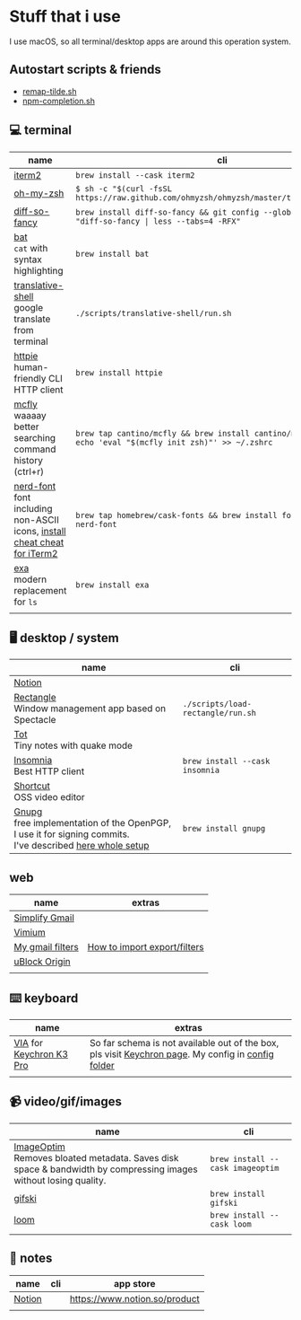 # Stuff that i use

I use macOS, so all terminal/desktop apps are around this operation system.

## Autostart scripts & friends

- [remap-tilde.sh](./scripts/remap-tilde/run.sh)
- [npm-completion.sh](./scripts/npm-completion/run.sh)

## 💻 terminal

| name                                                                                                                                                  | cli                                                                                                         |
| ----------------------------------------------------------------------------------------------------------------------------------------------------- | ----------------------------------------------------------------------------------------------------------- |
| [iterm2](https://iterm2.com/)                                                                                                                         | `brew install --cask iterm2`                                                                                |
| [oh-my-zsh](https://ohmyz.sh/)                                                                                                                        | `$ sh -c "$(curl -fsSL https://raw.github.com/ohmyzsh/ohmyzsh/master/tools/install.sh)"`                    |
| [diff-so-fancy](https://github.com/so-fancy/diff-so-fancy)                                                                                            | `brew install diff-so-fancy && git config --global core.pager "diff-so-fancy \| less --tabs=4 -RFX"`        |
| [bat](https://github.com/sharkdp/bat) <br/> `cat` with syntax highlighting                                                                            | `brew install bat`                                                                                          |
| [translative-shell](https://github.com/soimort/translate-shell) <br/> google translate from terminal                                                  | `./scripts/translative-shell/run.sh`                                                                        |
| [httpie](https://github.com/httpie/httpie) <br/> human-friendly CLI HTTP client                                                                       | `brew install httpie`                                                                                       |
| [mcfly](https://github.com/cantino/mcfly) <br/> waaaay better searching command history (ctrl+r)                                                      | `brew tap cantino/mcfly && brew install cantino/mcfly/mcfly && echo 'eval "$(mcfly init zsh)"' >> ~/.zshrc` |
| [nerd-font](https://www.nerdfonts.com/#home) <br/> font including non-ASCII icons, [install cheat cheat for iTerm2](https://webinstall.dev/nerdfont/) | `brew tap homebrew/cask-fonts && brew install font-Fira-Code-nerd-font`                                     |
| [exa](https://github.com/ogham/exa) <br/> modern replacement for `ls`                                                                                 | `brew install exa`                                                                                          |
|                                                                                                                                                       |                                                                                                             |

## 🖥 desktop / system

| name                                                                                                                                                                                              | cli                               |
| ------------------------------------------------------------------------------------------------------------------------------------------------------------------------------------------------- | --------------------------------- |
| [Notion](https://www.notion.so/product)                                                                                                                                                           |                                   |
| [Rectangle](https://github.com/rxhanson/Rectangle) </br> Window management app based on Spectacle                                                                                                 | `./scripts/load-rectangle/run.sh` |
| [Tot](https://tot.rocks/) </br> Tiny notes with quake mode                                                                                                                                        |                                   |
| [Insomnia](https://insomnia.rest/) </br> Best HTTP client                                                                                                                                         | `brew install --cask insomnia`    |
| [Shortcut](https://shotcut.org/) <br/> OSS video editor                                                                                                                                           |                                   |
| [Gnupg](https://www.gnupg.org/download/) <br/> free implementation of the OpenPGP, I use it for signing commits.<br/>I've described [here whole setup](./docs/add-gpg-key-to-sign-git-commits.md) | `brew install gnupg`              |

## web

| name                                                                                                      | extras                                                                                                                                        |
| --------------------------------------------------------------------------------------------------------- | --------------------------------------------------------------------------------------------------------------------------------------------- |
| [Simplify Gmail](http://simpl.fyi/)                                                                       |                                                                                                                                               |
| [Vimium](https://vimium.github.io/)                                                                       |                                                                                                                                               |
| [My gmail filters](./assets/mailFilters.xml)                                                              | [How to import export/filters](https://sites.google.com/a/chatham.k12.nc.us/chatham-goes-google/home/gmail---exporting-and-importing-filters) |
| [uBlock Origin](https://chrome.google.com/webstore/detail/ublock-origin/cjpalhdlnbpafiamejdnhcphjbkeiagm) |                                                                                                                                               |
|                                                                                                           |                                                                                                                                               |

## ⌨️ keyboard

| name                                                                                                                                              | extras                                                                                                                                                                                                                                |
| ------------------------------------------------------------------------------------------------------------------------------------------------- | ------------------------------------------------------------------------------------------------------------------------------------------------------------------------------------------------------------------------------------- |
| [VIA](https://usevia.app/#/) for [Keychron K3 Pro](https://www.keychron.com/products/keychron-k3-pro-qmk-via-wireless-custom-mechanical-keyboard) | So far schema is not available out of the box, pls visit [Keychron page](https://www.keychron.com/products/keychron-k3-pro-qmk-via-wireless-custom-mechanical-keyboard). My config in [config folder](./configs/keychron_k3_pro.json) |
|                                                                                                                                                   |                                                                                                                                                                                                                                       |

## 📹 video/gif/images

| name                                                                                                                                                | cli                              |
| --------------------------------------------------------------------------------------------------------------------------------------------------- | -------------------------------- |
| [ImageOptim](https://imageoptim.com/mac) </br> Removes bloated metadata. Saves disk space & bandwidth by compressing images without losing quality. | `brew install --cask imageoptim` |
| [gifski](https://github.com/ImageOptim/gifski)                                                                                                      | `brew install gifski`            |
| [loom](https://www.loom.com/)                                                                                                                       | `brew install --cask loom`       |
|                                                                                                                                                     |                                  |

## 📝 notes

| name                                    | cli | app store                     |
| --------------------------------------- | --- | ----------------------------- |
| [Notion](https://www.notion.so/product) |     | https://www.notion.so/product |
|                                         |     |                               |
